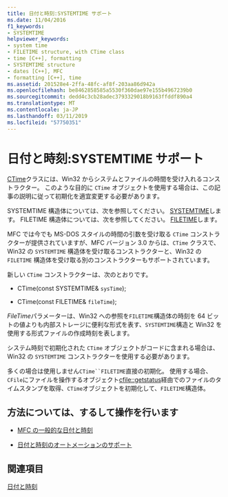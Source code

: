 ```yaml
---
title: 日付と時刻:SYSTEMTIME サポート
ms.date: 11/04/2016
f1_keywords:
- SYSTEMTIME
helpviewer_keywords:
- system time
- FILETIME structure, with CTime class
- time [C++], formatting
- SYSTEMTIME structure
- dates [C++], MFC
- formatting [C++], time
ms.assetid: 201528e4-2ffa-48fc-af8f-203aa86d942a
ms.openlocfilehash: be8462858585a5530f360dae97e155b4967239b0
ms.sourcegitcommit: dedd4c3cb28adec3793329018b9163ffddf890a4
ms.translationtype: MT
ms.contentlocale: ja-JP
ms.lasthandoff: 03/11/2019
ms.locfileid: "57750351"
---
```

# <a name="date-and-time-systemtime-support"></a>日付と時刻:SYSTEMTIME サポート

[CTime](../atl-mfc-shared/reference/ctime-class.md)クラスには、Win32 からシステムとファイルの時間を受け入れるコンス トラクター。 このような目的に `CTime` オブジェクトを使用する場合は、この記事の説明に従って初期化を適宜変更する必要があります。

SYSTEMTIME 構造体については、次を参照してください。 [SYSTEMTIME](/windows/desktop/api/minwinbase/ns-minwinbase-systemtime)します。 FILETIME 構造体については、次を参照してください。 [FILETIME](/windows/desktop/api/minwinbase/ns-minwinbase-filetime)します。

MFC では今でも MS-DOS スタイルの時間の引数を受け取る `CTime` コンストラクターが提供されていますが、MFC バージョン 3.0 からは、`CTime` クラスで、Win32 の `SYSTEMTIME` 構造体を受け取るコンストラクターと、Win32 の `FILETIME` 構造体を受け取る別のコンストラクターもサポートされています。

新しい `CTime` コンストラクターは、次のとおりです。

- CTime(const SYSTEMTIME& `sysTime`);

- CTime(const FILETIME& `fileTime`);

*FileTime*パラメーターは、Win32 への参照を`FILETIME`構造体の時刻を 64 ビットの値よりも内部ストレージに便利な形式を表す、`SYSTEMTIME`構造と Win32 を使用する形式ファイルの作成時刻を表します。

システム時刻で初期化された `CTime` オブジェクトがコードに含まれる場合は、Win32 の `SYSTEMTIME` コンストラクターを使用する必要があります。

多くの場合は使用しません`CTime``FILETIME`直接の初期化。 使用する場合、`CFile`にファイルを操作するオブジェクト[cfile::getstatus](../mfc/reference/cfile-class.md#getstatus)経由でのファイルのタイムスタンプを取得、`CTime`オブジェクトを初期化して、`FILETIME`構造体。

## <a name="what-do-you-want-to-know-more-about"></a>方法については、するして操作を行います

- [MFC の一般的な日付と時刻](../atl-mfc-shared/date-and-time.md)

- [日付と時刻のオートメーションのサポート](../atl-mfc-shared/date-and-time-automation-support.md)

## <a name="see-also"></a>関連項目

[日付と時刻](../atl-mfc-shared/date-and-time.md)
